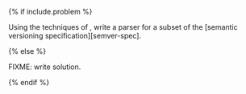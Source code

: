 {% if include.problem %}

Using the techniques of <span x="regex-parser"></span>,
write a parser for a subset of the [semantic versioning specification][semver-spec].

{% else %}

FIXME: write solution.

{% endif %}

